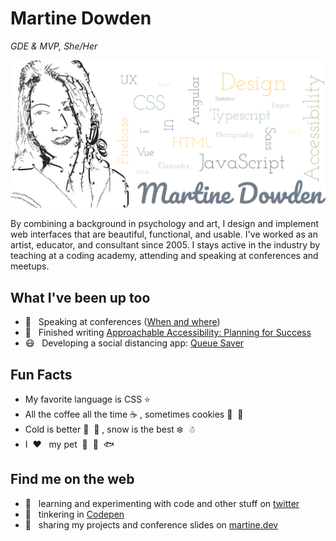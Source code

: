 # Martine Dowden

*GDE & MVP, She/Her*

![avatar and list of skills: UX, CSS, UI, UX, HTML, JavaScript, Typescript, Sass, Less, Design, Accessibility, Illustrator, Photography, XSLT, XPath, Vue, React, Regex, Statistics](https://raw.githubusercontent.com/martine-dowden/martine-dowden/master/img/portrait.png)

By combining a background in psychology and art, I design and implement web interfaces that are beautiful, functional, and usable. I've worked as an artist, educator, and consultant since 2005. I stays active in the industry by teaching at a coding academy, attending and speaking at conferences and meetups.

## What I've been up too

- 💬 &nbsp; Speaking at conferences ([When and where](https://martine.dev/speaking))
- 📖 &nbsp; Finished writing [Approachable Accessibility: Planning for Success](https://www.apress.com/gp/book/9781484248805)
- 😷 &nbsp; Developing a social distancing app: [Queue Saver](https://queuesaver.com/)

## Fun Facts

- My favorite language is CSS ⭐
- All the coffee all the time ☕ , sometimes cookies 🍪 &nbsp;🍪
- Cold is better 🍂 &nbsp;🎃 , snow is the best ❄️ &nbsp;☃
- I &nbsp;❤️ &nbsp; my pet &nbsp;🐠 &nbsp;🐡 &nbsp;🐟

## Find me on the web

- 🔬 &nbsp; learning and experimenting with code and other stuff on [twitter](https://twitter.com/Martine_Dowden)
- 🔨 &nbsp; tinkering in [Codepen](https://codepen.io/martine-dowden)
- 📓 &nbsp; sharing my projects and conference slides on [martine.dev](http://martine.dev/)

